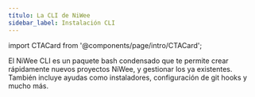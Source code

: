 ```yaml
---
título: La CLI de NiWee
sidebar_label: Instalación CLI
---
```


import CTACard from '@components/page/intro/CTACard';

El NiWee CLI es un paquete bash condensado que te permite crear rápidamente nuevos proyectos NiWee, y gestionar los ya existentes. También incluye ayudas como instaladores, configuración de git hooks y mucho más.

<tarjetaCTA
  title="Instalar en Windows WSL"
  description="Instala la CLI de NiWee en cualquier versión de Windows que ejecute WSL1 o WSL2."
  buttonText="Instalar"
  href="/intro/windows-wsl"
/>
<tarjetaCTA
  title="Instalar en Linux"
  description="¡Instala NiWee CLI en Debian, Ubuntu, Zorin, Fedora, Red Hat, Arch, Manjaro, Endeavor, Garuda y más!"
  buttonText="Instalar"
  href="/intro/linux"
/>
<tarjetaCTA
  title="Instalar en MacOS"
  description="Instala la variante para MacOS de la CLI usando homebrew."
  buttonText="Instalar"
  href="/intro/macos"
/>
